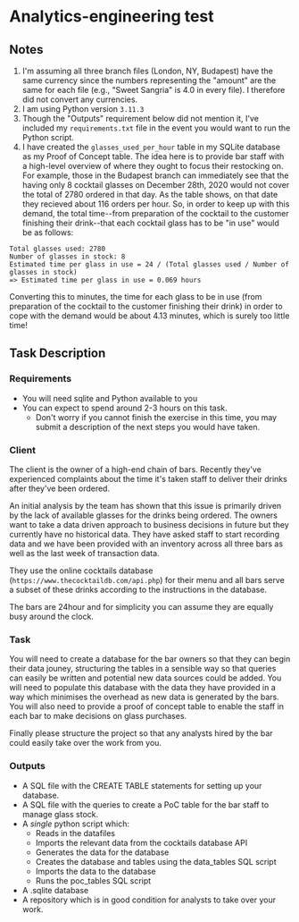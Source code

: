 # Analytics-engineering test

## Notes

1. I'm assuming all three branch files (London, NY, Budapest) have the same currency since the numbers representing the "amount" are the same for each file (e.g., "Sweet Sangria" is 4.0 in every file). I therefore did not convert any currencies.
2. I am using Python version `3.11.3`
3. Though the "Outputs" requirement below did not mention it, I've included my `requirements.txt` file in the event you would want to run the Python script.
4. I have created the `glasses_used_per_hour` table in my SQLite database as my Proof of Concept table. The idea here is to provide bar staff with a high-level overview of where they ought to focus their restocking on. For example, those in the Budapest branch can immediately see that the having only 8 cocktail glasses on December 28th, 2020 would not cover the total of 2780 ordered in that day. As the table shows, on that date they recieved about 116 orders per hour. So, in order to keep up with this demand, the total time--from preparation of the cocktail to the customer finishing their drink--that each cocktail glass has to be "in use" would be as follows:

```
Total glasses used: 2780
Number of glasses in stock: 8
Estimated time per glass in use = 24 / (Total glasses used / Number of glasses in stock)
=> Estimated time per glass in use = 0.069 hours
```
Converting this to minutes, the time for each glass to be in use (from preparation of the cocktail to the customer finishing their drink) in order to cope with the demand would be about 4.13 minutes, which is surely too little time!

## Task Description
### Requirements
- You will need sqlite and Python available to you
- You can expect to spend around 2-3 hours on this task.
    - Don't worry if you cannot finish the exercise in this time, you may submit a description of the next steps you would have taken.

### Client
The client is the owner of a high-end chain of bars. Recently they've experienced complaints about the time it's taken staff to deliver their drinks after they've been ordered.

An initial analysis by the team has shown that this issue is primarily driven by the lack of available glasses for the drinks being ordered. The owners want to take a data driven approach to business decisions in future but they currently have no historical data. They have asked staff to start recording data and we have been provided with an inventory across all three bars as well as the last week of transaction data.

They use the online cocktails database (`https://www.thecocktaildb.com/api.php`) for their menu and all bars serve a subset of these drinks according to the instructions in the database.

The bars are 24hour and for simplicity you can assume they are equally busy around the clock.

### Task
You will need to create a database for the bar owners so that they can begin their data jouney, structuring the tables in a sensible way so that queries can easily be written and potential new data sources could be added. You will need to populate this database with the data they have provided in a way which minimises the overhead as new data is generated by the bars. You will also need to provide a proof of concept table to enable the staff in each bar to make decisions on glass purchases.

Finally please structure the project so that any analysts hired by the bar could easily take over the work from you.

### Outputs
- A SQL file with the CREATE TABLE statements for setting up your database.
- A SQL file with the queries to create a PoC table for the bar staff to manage glass stock.
- A *single* python script which:
    - Reads in the datafiles
    - Imports the relevant data from the cocktails database API
    - Generates the data for the database
    - Creates the database and tables using the data_tables SQL script
    - Imports the data to the database
    - Runs the poc_tables SQL script
- A .sqlite database
- A repository which is in good condition for analysts to take over your work.